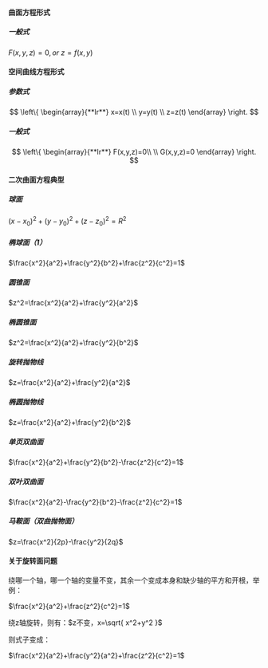 ####  曲面方程形式
##### 一般式
$F(x,y,z)=0,or \ z=f(x,y)$




#### 空间曲线方程形式
##### 参数式

$$
\left\{  
             \begin{array}{**lr**}  
              x=x(t)          \\  
                y=y(t)
               \\
              z=z(t) 
             \end{array}  
\right.  
$$


##### 一般式
$$
\left\{  
             \begin{array}{**lr**}  
              F(x,y,z)=0\\ \\
G(x,y,z)=0
             \end{array}  
\right.  
$$



#### 二次曲面方程典型

##### 球面
$(x-x_{0})^2+(y-y_{0})^2+(z-z_{0})^2=R^2$
##### 椭球面（1）
$\frac{x^2}{a^2}+\frac{y^2}{b^2}+\frac{z^2}{c^2}=1$
##### 圆锥面
$z^2=\frac{x^2}{a^2}+\frac{y^2}{a^2}$
##### 椭圆锥面
$z^2=\frac{x^2}{a^2}+\frac{y^2}{b^2}$
##### 旋转抛物线
$z=\frac{x^2}{a^2}+\frac{y^2}{a^2}$

##### 椭圆抛物线
$z=\frac{x^2}{a^2}+\frac{y^2}{b^2}$
##### 单页双曲面
$\frac{x^2}{a^2}+\frac{y^2}{b^2}-\frac{z^2}{c^2}=1$
##### 双叶双曲面
$\frac{x^2}{a^2}-\frac{y^2}{b^2}-\frac{z^2}{c^2}=1$

##### 马鞍面（双曲抛物面）
$z=\frac{x^2}{2p}-\frac{y^2}{2q}$


#### 关于旋转面问题

绕哪一个轴，哪一个轴的变量不变，其余一个变成本身和缺少轴的平方和开根，举例：

$\frac{x^2}{a^2}+\frac{z^2}{c^2}=1$

绕z轴旋转，则有：$z不变，x=\sqrt{ x^2+y^2 }$

则式子变成：

$\frac{x^2}{a^2}+\frac{y^2}{a^2}+\frac{z^2}{c^2}=1$
